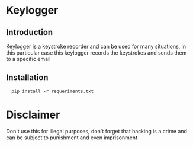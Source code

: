 # Keylogger

<h2>Introduction</h2>
<p>Keylogger is a keystroke recorder and can be used for many situations, in this particular case this keylogger records the keystrokes and sends them to a specific email</p>

<h2>Installation</h2>

      pip install -r requeriments.txt


# Disclaimer

<p>Don't use this for illegal purposes, don't forget that hacking is a crime and can be subject to punishment and even imprisonment</p>
